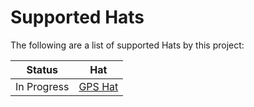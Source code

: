 # Supported Hats
The following are a list of supported Hats by this project:

| Status | Hat |
| --- | --- |
| In Progress | [GPS Hat](GPSHat/GPSHat.md) |